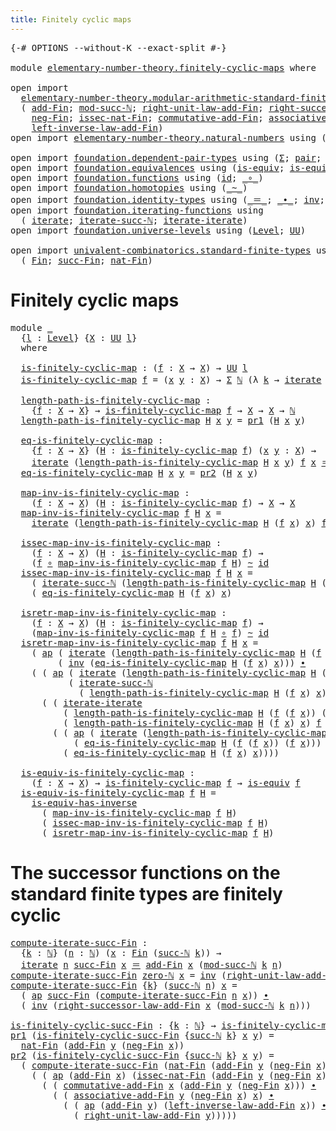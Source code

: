 ```yaml
---
title: Finitely cyclic maps
---
```


<pre class="Agda"><a id="46" class="Symbol">{-#</a> <a id="50" class="Keyword">OPTIONS</a> <a id="58" class="Pragma">--without-K</a> <a id="70" class="Pragma">--exact-split</a> <a id="84" class="Symbol">#-}</a>

<a id="89" class="Keyword">module</a> <a id="96" href="elementary-number-theory.finitely-cyclic-maps.html" class="Module">elementary-number-theory.finitely-cyclic-maps</a> <a id="142" class="Keyword">where</a>

<a id="149" class="Keyword">open</a> <a id="154" class="Keyword">import</a>
  <a id="163" href="elementary-number-theory.modular-arithmetic-standard-finite-types.html" class="Module">elementary-number-theory.modular-arithmetic-standard-finite-types</a> <a id="229" class="Keyword">using</a>
  <a id="237" class="Symbol">(</a> <a id="239" href="elementary-number-theory.modular-arithmetic-standard-finite-types.html#6113" class="Function">add-Fin</a><a id="246" class="Symbol">;</a> <a id="248" href="elementary-number-theory.modular-arithmetic-standard-finite-types.html#2844" class="Function">mod-succ-ℕ</a><a id="258" class="Symbol">;</a> <a id="260" href="elementary-number-theory.modular-arithmetic-standard-finite-types.html#10493" class="Function">right-unit-law-add-Fin</a><a id="282" class="Symbol">;</a> <a id="284" href="elementary-number-theory.modular-arithmetic-standard-finite-types.html#12653" class="Function">right-successor-law-add-Fin</a><a id="311" class="Symbol">;</a>
    <a id="317" href="elementary-number-theory.modular-arithmetic-standard-finite-types.html#7873" class="Function">neg-Fin</a><a id="324" class="Symbol">;</a> <a id="326" href="elementary-number-theory.modular-arithmetic-standard-finite-types.html#5453" class="Function">issec-nat-Fin</a><a id="339" class="Symbol">;</a> <a id="341" href="elementary-number-theory.modular-arithmetic-standard-finite-types.html#9086" class="Function">commutative-add-Fin</a><a id="360" class="Symbol">;</a> <a id="362" href="elementary-number-theory.modular-arithmetic-standard-finite-types.html#9260" class="Function">associative-add-Fin</a><a id="381" class="Symbol">;</a>
    <a id="387" href="elementary-number-theory.modular-arithmetic-standard-finite-types.html#11177" class="Function">left-inverse-law-add-Fin</a><a id="411" class="Symbol">)</a>
<a id="413" class="Keyword">open</a> <a id="418" class="Keyword">import</a> <a id="425" href="elementary-number-theory.natural-numbers.html" class="Module">elementary-number-theory.natural-numbers</a> <a id="466" class="Keyword">using</a> <a id="472" class="Symbol">(</a><a id="473" href="elementary-number-theory.natural-numbers.html#1458" class="Datatype">ℕ</a><a id="474" class="Symbol">;</a> <a id="476" href="elementary-number-theory.natural-numbers.html#1479" class="InductiveConstructor">zero-ℕ</a><a id="482" class="Symbol">;</a> <a id="484" href="elementary-number-theory.natural-numbers.html#1492" class="InductiveConstructor">succ-ℕ</a><a id="490" class="Symbol">)</a>

<a id="493" class="Keyword">open</a> <a id="498" class="Keyword">import</a> <a id="505" href="foundation.dependent-pair-types.html" class="Module">foundation.dependent-pair-types</a> <a id="537" class="Keyword">using</a> <a id="543" class="Symbol">(</a><a id="544" href="foundation-core.dependent-pair-types.html#515" class="Record">Σ</a><a id="545" class="Symbol">;</a> <a id="547" href="foundation-core.dependent-pair-types.html#588" class="InductiveConstructor">pair</a><a id="551" class="Symbol">;</a> <a id="553" href="foundation-core.dependent-pair-types.html#605" class="Field">pr1</a><a id="556" class="Symbol">;</a> <a id="558" href="foundation-core.dependent-pair-types.html#617" class="Field">pr2</a><a id="561" class="Symbol">)</a>
<a id="563" class="Keyword">open</a> <a id="568" class="Keyword">import</a> <a id="575" href="foundation.equivalences.html" class="Module">foundation.equivalences</a> <a id="599" class="Keyword">using</a> <a id="605" class="Symbol">(</a><a id="606" href="foundation-core.equivalences.html#1556" class="Function">is-equiv</a><a id="614" class="Symbol">;</a> <a id="616" href="foundation-core.equivalences.html#3013" class="Function">is-equiv-has-inverse</a><a id="636" class="Symbol">)</a>
<a id="638" class="Keyword">open</a> <a id="643" class="Keyword">import</a> <a id="650" href="foundation.functions.html" class="Module">foundation.functions</a> <a id="671" class="Keyword">using</a> <a id="677" class="Symbol">(</a><a id="678" href="foundation-core.functions.html#322" class="Function">id</a><a id="680" class="Symbol">;</a> <a id="682" href="foundation-core.functions.html#420" class="Function Operator">_∘_</a><a id="685" class="Symbol">)</a>
<a id="687" class="Keyword">open</a> <a id="692" class="Keyword">import</a> <a id="699" href="foundation.homotopies.html" class="Module">foundation.homotopies</a> <a id="721" class="Keyword">using</a> <a id="727" class="Symbol">(</a><a id="728" href="foundation-core.homotopies.html#627" class="Function Operator">_~_</a><a id="731" class="Symbol">)</a>
<a id="733" class="Keyword">open</a> <a id="738" class="Keyword">import</a> <a id="745" href="foundation.identity-types.html" class="Module">foundation.identity-types</a> <a id="771" class="Keyword">using</a> <a id="777" class="Symbol">(</a><a id="778" href="foundation-core.identity-types.html#1865" class="Function Operator">_＝_</a><a id="781" class="Symbol">;</a> <a id="783" href="foundation-core.identity-types.html#2425" class="Function Operator">_∙_</a><a id="786" class="Symbol">;</a> <a id="788" href="foundation-core.identity-types.html#2729" class="Function">inv</a><a id="791" class="Symbol">;</a> <a id="793" href="foundation-core.identity-types.html#4003" class="Function">ap</a><a id="795" class="Symbol">)</a>
<a id="797" class="Keyword">open</a> <a id="802" class="Keyword">import</a> <a id="809" href="foundation.iterating-functions.html" class="Module">foundation.iterating-functions</a> <a id="840" class="Keyword">using</a>
  <a id="848" class="Symbol">(</a> <a id="850" href="foundation.iterating-functions.html#1797" class="Function">iterate</a><a id="857" class="Symbol">;</a> <a id="859" href="foundation.iterating-functions.html#2133" class="Function">iterate-succ-ℕ</a><a id="873" class="Symbol">;</a> <a id="875" href="foundation.iterating-functions.html#3623" class="Function">iterate-iterate</a><a id="890" class="Symbol">)</a>
<a id="892" class="Keyword">open</a> <a id="897" class="Keyword">import</a> <a id="904" href="foundation.universe-levels.html" class="Module">foundation.universe-levels</a> <a id="931" class="Keyword">using</a> <a id="937" class="Symbol">(</a><a id="938" href="Agda.Primitive.html#597" class="Postulate">Level</a><a id="943" class="Symbol">;</a> <a id="945" href="foundation-core.universe-levels.html#235" class="Primitive">UU</a><a id="947" class="Symbol">)</a>

<a id="950" class="Keyword">open</a> <a id="955" class="Keyword">import</a> <a id="962" href="univalent-combinatorics.standard-finite-types.html" class="Module">univalent-combinatorics.standard-finite-types</a> <a id="1008" class="Keyword">using</a>
  <a id="1016" class="Symbol">(</a> <a id="1018" href="univalent-combinatorics.standard-finite-types.html#2149" class="Function">Fin</a><a id="1021" class="Symbol">;</a> <a id="1023" href="univalent-combinatorics.standard-finite-types.html#7668" class="Function">succ-Fin</a><a id="1031" class="Symbol">;</a> <a id="1033" href="univalent-combinatorics.standard-finite-types.html#5670" class="Function">nat-Fin</a><a id="1040" class="Symbol">)</a>
</pre>
# Finitely cyclic maps

<pre class="Agda"><a id="1079" class="Keyword">module</a> <a id="1086" href="elementary-number-theory.finitely-cyclic-maps.html#1086" class="Module">_</a>
  <a id="1090" class="Symbol">{</a><a id="1091" href="elementary-number-theory.finitely-cyclic-maps.html#1091" class="Bound">l</a> <a id="1093" class="Symbol">:</a> <a id="1095" href="Agda.Primitive.html#597" class="Postulate">Level</a><a id="1100" class="Symbol">}</a> <a id="1102" class="Symbol">{</a><a id="1103" href="elementary-number-theory.finitely-cyclic-maps.html#1103" class="Bound">X</a> <a id="1105" class="Symbol">:</a> <a id="1107" href="foundation-core.universe-levels.html#235" class="Primitive">UU</a> <a id="1110" href="elementary-number-theory.finitely-cyclic-maps.html#1091" class="Bound">l</a><a id="1111" class="Symbol">}</a>
  <a id="1115" class="Keyword">where</a>

  <a id="1124" href="elementary-number-theory.finitely-cyclic-maps.html#1124" class="Function">is-finitely-cyclic-map</a> <a id="1147" class="Symbol">:</a> <a id="1149" class="Symbol">(</a><a id="1150" href="elementary-number-theory.finitely-cyclic-maps.html#1150" class="Bound">f</a> <a id="1152" class="Symbol">:</a> <a id="1154" href="elementary-number-theory.finitely-cyclic-maps.html#1103" class="Bound">X</a> <a id="1156" class="Symbol">→</a> <a id="1158" href="elementary-number-theory.finitely-cyclic-maps.html#1103" class="Bound">X</a><a id="1159" class="Symbol">)</a> <a id="1161" class="Symbol">→</a> <a id="1163" href="foundation-core.universe-levels.html#235" class="Primitive">UU</a> <a id="1166" href="elementary-number-theory.finitely-cyclic-maps.html#1091" class="Bound">l</a>
  <a id="1170" href="elementary-number-theory.finitely-cyclic-maps.html#1124" class="Function">is-finitely-cyclic-map</a> <a id="1193" href="elementary-number-theory.finitely-cyclic-maps.html#1193" class="Bound">f</a> <a id="1195" class="Symbol">=</a> <a id="1197" class="Symbol">(</a><a id="1198" href="elementary-number-theory.finitely-cyclic-maps.html#1198" class="Bound">x</a> <a id="1200" href="elementary-number-theory.finitely-cyclic-maps.html#1200" class="Bound">y</a> <a id="1202" class="Symbol">:</a> <a id="1204" href="elementary-number-theory.finitely-cyclic-maps.html#1103" class="Bound">X</a><a id="1205" class="Symbol">)</a> <a id="1207" class="Symbol">→</a> <a id="1209" href="foundation-core.dependent-pair-types.html#515" class="Record">Σ</a> <a id="1211" href="elementary-number-theory.natural-numbers.html#1458" class="Datatype">ℕ</a> <a id="1213" class="Symbol">(λ</a> <a id="1216" href="elementary-number-theory.finitely-cyclic-maps.html#1216" class="Bound">k</a> <a id="1218" class="Symbol">→</a> <a id="1220" href="foundation.iterating-functions.html#1797" class="Function">iterate</a> <a id="1228" href="elementary-number-theory.finitely-cyclic-maps.html#1216" class="Bound">k</a> <a id="1230" href="elementary-number-theory.finitely-cyclic-maps.html#1193" class="Bound">f</a> <a id="1232" href="elementary-number-theory.finitely-cyclic-maps.html#1198" class="Bound">x</a> <a id="1234" href="foundation-core.identity-types.html#1865" class="Function Operator">＝</a> <a id="1236" href="elementary-number-theory.finitely-cyclic-maps.html#1200" class="Bound">y</a><a id="1237" class="Symbol">)</a>

  <a id="1242" href="elementary-number-theory.finitely-cyclic-maps.html#1242" class="Function">length-path-is-finitely-cyclic-map</a> <a id="1277" class="Symbol">:</a>
    <a id="1283" class="Symbol">{</a><a id="1284" href="elementary-number-theory.finitely-cyclic-maps.html#1284" class="Bound">f</a> <a id="1286" class="Symbol">:</a> <a id="1288" href="elementary-number-theory.finitely-cyclic-maps.html#1103" class="Bound">X</a> <a id="1290" class="Symbol">→</a> <a id="1292" href="elementary-number-theory.finitely-cyclic-maps.html#1103" class="Bound">X</a><a id="1293" class="Symbol">}</a> <a id="1295" class="Symbol">→</a> <a id="1297" href="elementary-number-theory.finitely-cyclic-maps.html#1124" class="Function">is-finitely-cyclic-map</a> <a id="1320" href="elementary-number-theory.finitely-cyclic-maps.html#1284" class="Bound">f</a> <a id="1322" class="Symbol">→</a> <a id="1324" href="elementary-number-theory.finitely-cyclic-maps.html#1103" class="Bound">X</a> <a id="1326" class="Symbol">→</a> <a id="1328" href="elementary-number-theory.finitely-cyclic-maps.html#1103" class="Bound">X</a> <a id="1330" class="Symbol">→</a> <a id="1332" href="elementary-number-theory.natural-numbers.html#1458" class="Datatype">ℕ</a>
  <a id="1336" href="elementary-number-theory.finitely-cyclic-maps.html#1242" class="Function">length-path-is-finitely-cyclic-map</a> <a id="1371" href="elementary-number-theory.finitely-cyclic-maps.html#1371" class="Bound">H</a> <a id="1373" href="elementary-number-theory.finitely-cyclic-maps.html#1373" class="Bound">x</a> <a id="1375" href="elementary-number-theory.finitely-cyclic-maps.html#1375" class="Bound">y</a> <a id="1377" class="Symbol">=</a> <a id="1379" href="foundation-core.dependent-pair-types.html#605" class="Field">pr1</a> <a id="1383" class="Symbol">(</a><a id="1384" href="elementary-number-theory.finitely-cyclic-maps.html#1371" class="Bound">H</a> <a id="1386" href="elementary-number-theory.finitely-cyclic-maps.html#1373" class="Bound">x</a> <a id="1388" href="elementary-number-theory.finitely-cyclic-maps.html#1375" class="Bound">y</a><a id="1389" class="Symbol">)</a>

  <a id="1394" href="elementary-number-theory.finitely-cyclic-maps.html#1394" class="Function">eq-is-finitely-cyclic-map</a> <a id="1420" class="Symbol">:</a>
    <a id="1426" class="Symbol">{</a><a id="1427" href="elementary-number-theory.finitely-cyclic-maps.html#1427" class="Bound">f</a> <a id="1429" class="Symbol">:</a> <a id="1431" href="elementary-number-theory.finitely-cyclic-maps.html#1103" class="Bound">X</a> <a id="1433" class="Symbol">→</a> <a id="1435" href="elementary-number-theory.finitely-cyclic-maps.html#1103" class="Bound">X</a><a id="1436" class="Symbol">}</a> <a id="1438" class="Symbol">(</a><a id="1439" href="elementary-number-theory.finitely-cyclic-maps.html#1439" class="Bound">H</a> <a id="1441" class="Symbol">:</a> <a id="1443" href="elementary-number-theory.finitely-cyclic-maps.html#1124" class="Function">is-finitely-cyclic-map</a> <a id="1466" href="elementary-number-theory.finitely-cyclic-maps.html#1427" class="Bound">f</a><a id="1467" class="Symbol">)</a> <a id="1469" class="Symbol">(</a><a id="1470" href="elementary-number-theory.finitely-cyclic-maps.html#1470" class="Bound">x</a> <a id="1472" href="elementary-number-theory.finitely-cyclic-maps.html#1472" class="Bound">y</a> <a id="1474" class="Symbol">:</a> <a id="1476" href="elementary-number-theory.finitely-cyclic-maps.html#1103" class="Bound">X</a><a id="1477" class="Symbol">)</a> <a id="1479" class="Symbol">→</a>
    <a id="1485" href="foundation.iterating-functions.html#1797" class="Function">iterate</a> <a id="1493" class="Symbol">(</a><a id="1494" href="elementary-number-theory.finitely-cyclic-maps.html#1242" class="Function">length-path-is-finitely-cyclic-map</a> <a id="1529" href="elementary-number-theory.finitely-cyclic-maps.html#1439" class="Bound">H</a> <a id="1531" href="elementary-number-theory.finitely-cyclic-maps.html#1470" class="Bound">x</a> <a id="1533" href="elementary-number-theory.finitely-cyclic-maps.html#1472" class="Bound">y</a><a id="1534" class="Symbol">)</a> <a id="1536" href="elementary-number-theory.finitely-cyclic-maps.html#1427" class="Bound">f</a> <a id="1538" href="elementary-number-theory.finitely-cyclic-maps.html#1470" class="Bound">x</a> <a id="1540" href="foundation-core.identity-types.html#1865" class="Function Operator">＝</a> <a id="1542" href="elementary-number-theory.finitely-cyclic-maps.html#1472" class="Bound">y</a>
  <a id="1546" href="elementary-number-theory.finitely-cyclic-maps.html#1394" class="Function">eq-is-finitely-cyclic-map</a> <a id="1572" href="elementary-number-theory.finitely-cyclic-maps.html#1572" class="Bound">H</a> <a id="1574" href="elementary-number-theory.finitely-cyclic-maps.html#1574" class="Bound">x</a> <a id="1576" href="elementary-number-theory.finitely-cyclic-maps.html#1576" class="Bound">y</a> <a id="1578" class="Symbol">=</a> <a id="1580" href="foundation-core.dependent-pair-types.html#617" class="Field">pr2</a> <a id="1584" class="Symbol">(</a><a id="1585" href="elementary-number-theory.finitely-cyclic-maps.html#1572" class="Bound">H</a> <a id="1587" href="elementary-number-theory.finitely-cyclic-maps.html#1574" class="Bound">x</a> <a id="1589" href="elementary-number-theory.finitely-cyclic-maps.html#1576" class="Bound">y</a><a id="1590" class="Symbol">)</a>

  <a id="1595" href="elementary-number-theory.finitely-cyclic-maps.html#1595" class="Function">map-inv-is-finitely-cyclic-map</a> <a id="1626" class="Symbol">:</a>
    <a id="1632" class="Symbol">(</a><a id="1633" href="elementary-number-theory.finitely-cyclic-maps.html#1633" class="Bound">f</a> <a id="1635" class="Symbol">:</a> <a id="1637" href="elementary-number-theory.finitely-cyclic-maps.html#1103" class="Bound">X</a> <a id="1639" class="Symbol">→</a> <a id="1641" href="elementary-number-theory.finitely-cyclic-maps.html#1103" class="Bound">X</a><a id="1642" class="Symbol">)</a> <a id="1644" class="Symbol">(</a><a id="1645" href="elementary-number-theory.finitely-cyclic-maps.html#1645" class="Bound">H</a> <a id="1647" class="Symbol">:</a> <a id="1649" href="elementary-number-theory.finitely-cyclic-maps.html#1124" class="Function">is-finitely-cyclic-map</a> <a id="1672" href="elementary-number-theory.finitely-cyclic-maps.html#1633" class="Bound">f</a><a id="1673" class="Symbol">)</a> <a id="1675" class="Symbol">→</a> <a id="1677" href="elementary-number-theory.finitely-cyclic-maps.html#1103" class="Bound">X</a> <a id="1679" class="Symbol">→</a> <a id="1681" href="elementary-number-theory.finitely-cyclic-maps.html#1103" class="Bound">X</a>
  <a id="1685" href="elementary-number-theory.finitely-cyclic-maps.html#1595" class="Function">map-inv-is-finitely-cyclic-map</a> <a id="1716" href="elementary-number-theory.finitely-cyclic-maps.html#1716" class="Bound">f</a> <a id="1718" href="elementary-number-theory.finitely-cyclic-maps.html#1718" class="Bound">H</a> <a id="1720" href="elementary-number-theory.finitely-cyclic-maps.html#1720" class="Bound">x</a> <a id="1722" class="Symbol">=</a>
    <a id="1728" href="foundation.iterating-functions.html#1797" class="Function">iterate</a> <a id="1736" class="Symbol">(</a><a id="1737" href="elementary-number-theory.finitely-cyclic-maps.html#1242" class="Function">length-path-is-finitely-cyclic-map</a> <a id="1772" href="elementary-number-theory.finitely-cyclic-maps.html#1718" class="Bound">H</a> <a id="1774" class="Symbol">(</a><a id="1775" href="elementary-number-theory.finitely-cyclic-maps.html#1716" class="Bound">f</a> <a id="1777" href="elementary-number-theory.finitely-cyclic-maps.html#1720" class="Bound">x</a><a id="1778" class="Symbol">)</a> <a id="1780" href="elementary-number-theory.finitely-cyclic-maps.html#1720" class="Bound">x</a><a id="1781" class="Symbol">)</a> <a id="1783" href="elementary-number-theory.finitely-cyclic-maps.html#1716" class="Bound">f</a> <a id="1785" href="elementary-number-theory.finitely-cyclic-maps.html#1720" class="Bound">x</a>

  <a id="1790" href="elementary-number-theory.finitely-cyclic-maps.html#1790" class="Function">issec-map-inv-is-finitely-cyclic-map</a> <a id="1827" class="Symbol">:</a>
    <a id="1833" class="Symbol">(</a><a id="1834" href="elementary-number-theory.finitely-cyclic-maps.html#1834" class="Bound">f</a> <a id="1836" class="Symbol">:</a> <a id="1838" href="elementary-number-theory.finitely-cyclic-maps.html#1103" class="Bound">X</a> <a id="1840" class="Symbol">→</a> <a id="1842" href="elementary-number-theory.finitely-cyclic-maps.html#1103" class="Bound">X</a><a id="1843" class="Symbol">)</a> <a id="1845" class="Symbol">(</a><a id="1846" href="elementary-number-theory.finitely-cyclic-maps.html#1846" class="Bound">H</a> <a id="1848" class="Symbol">:</a> <a id="1850" href="elementary-number-theory.finitely-cyclic-maps.html#1124" class="Function">is-finitely-cyclic-map</a> <a id="1873" href="elementary-number-theory.finitely-cyclic-maps.html#1834" class="Bound">f</a><a id="1874" class="Symbol">)</a> <a id="1876" class="Symbol">→</a>
    <a id="1882" class="Symbol">(</a><a id="1883" href="elementary-number-theory.finitely-cyclic-maps.html#1834" class="Bound">f</a> <a id="1885" href="foundation-core.functions.html#420" class="Function Operator">∘</a> <a id="1887" href="elementary-number-theory.finitely-cyclic-maps.html#1595" class="Function">map-inv-is-finitely-cyclic-map</a> <a id="1918" href="elementary-number-theory.finitely-cyclic-maps.html#1834" class="Bound">f</a> <a id="1920" href="elementary-number-theory.finitely-cyclic-maps.html#1846" class="Bound">H</a><a id="1921" class="Symbol">)</a> <a id="1923" href="foundation-core.homotopies.html#627" class="Function Operator">~</a> <a id="1925" href="foundation-core.functions.html#322" class="Function">id</a>
  <a id="1930" href="elementary-number-theory.finitely-cyclic-maps.html#1790" class="Function">issec-map-inv-is-finitely-cyclic-map</a> <a id="1967" href="elementary-number-theory.finitely-cyclic-maps.html#1967" class="Bound">f</a> <a id="1969" href="elementary-number-theory.finitely-cyclic-maps.html#1969" class="Bound">H</a> <a id="1971" href="elementary-number-theory.finitely-cyclic-maps.html#1971" class="Bound">x</a> <a id="1973" class="Symbol">=</a>
    <a id="1979" class="Symbol">(</a> <a id="1981" href="foundation.iterating-functions.html#2133" class="Function">iterate-succ-ℕ</a> <a id="1996" class="Symbol">(</a><a id="1997" href="elementary-number-theory.finitely-cyclic-maps.html#1242" class="Function">length-path-is-finitely-cyclic-map</a> <a id="2032" href="elementary-number-theory.finitely-cyclic-maps.html#1969" class="Bound">H</a> <a id="2034" class="Symbol">(</a><a id="2035" href="elementary-number-theory.finitely-cyclic-maps.html#1967" class="Bound">f</a> <a id="2037" href="elementary-number-theory.finitely-cyclic-maps.html#1971" class="Bound">x</a><a id="2038" class="Symbol">)</a> <a id="2040" href="elementary-number-theory.finitely-cyclic-maps.html#1971" class="Bound">x</a><a id="2041" class="Symbol">)</a> <a id="2043" href="elementary-number-theory.finitely-cyclic-maps.html#1967" class="Bound">f</a> <a id="2045" href="elementary-number-theory.finitely-cyclic-maps.html#1971" class="Bound">x</a><a id="2046" class="Symbol">)</a> <a id="2048" href="foundation-core.identity-types.html#2425" class="Function Operator">∙</a>
    <a id="2054" class="Symbol">(</a> <a id="2056" href="elementary-number-theory.finitely-cyclic-maps.html#1394" class="Function">eq-is-finitely-cyclic-map</a> <a id="2082" href="elementary-number-theory.finitely-cyclic-maps.html#1969" class="Bound">H</a> <a id="2084" class="Symbol">(</a><a id="2085" href="elementary-number-theory.finitely-cyclic-maps.html#1967" class="Bound">f</a> <a id="2087" href="elementary-number-theory.finitely-cyclic-maps.html#1971" class="Bound">x</a><a id="2088" class="Symbol">)</a> <a id="2090" href="elementary-number-theory.finitely-cyclic-maps.html#1971" class="Bound">x</a><a id="2091" class="Symbol">)</a>

  <a id="2096" href="elementary-number-theory.finitely-cyclic-maps.html#2096" class="Function">isretr-map-inv-is-finitely-cyclic-map</a> <a id="2134" class="Symbol">:</a>
    <a id="2140" class="Symbol">(</a><a id="2141" href="elementary-number-theory.finitely-cyclic-maps.html#2141" class="Bound">f</a> <a id="2143" class="Symbol">:</a> <a id="2145" href="elementary-number-theory.finitely-cyclic-maps.html#1103" class="Bound">X</a> <a id="2147" class="Symbol">→</a> <a id="2149" href="elementary-number-theory.finitely-cyclic-maps.html#1103" class="Bound">X</a><a id="2150" class="Symbol">)</a> <a id="2152" class="Symbol">(</a><a id="2153" href="elementary-number-theory.finitely-cyclic-maps.html#2153" class="Bound">H</a> <a id="2155" class="Symbol">:</a> <a id="2157" href="elementary-number-theory.finitely-cyclic-maps.html#1124" class="Function">is-finitely-cyclic-map</a> <a id="2180" href="elementary-number-theory.finitely-cyclic-maps.html#2141" class="Bound">f</a><a id="2181" class="Symbol">)</a> <a id="2183" class="Symbol">→</a>
    <a id="2189" class="Symbol">(</a><a id="2190" href="elementary-number-theory.finitely-cyclic-maps.html#1595" class="Function">map-inv-is-finitely-cyclic-map</a> <a id="2221" href="elementary-number-theory.finitely-cyclic-maps.html#2141" class="Bound">f</a> <a id="2223" href="elementary-number-theory.finitely-cyclic-maps.html#2153" class="Bound">H</a> <a id="2225" href="foundation-core.functions.html#420" class="Function Operator">∘</a> <a id="2227" href="elementary-number-theory.finitely-cyclic-maps.html#2141" class="Bound">f</a><a id="2228" class="Symbol">)</a> <a id="2230" href="foundation-core.homotopies.html#627" class="Function Operator">~</a> <a id="2232" href="foundation-core.functions.html#322" class="Function">id</a>
  <a id="2237" href="elementary-number-theory.finitely-cyclic-maps.html#2096" class="Function">isretr-map-inv-is-finitely-cyclic-map</a> <a id="2275" href="elementary-number-theory.finitely-cyclic-maps.html#2275" class="Bound">f</a> <a id="2277" href="elementary-number-theory.finitely-cyclic-maps.html#2277" class="Bound">H</a> <a id="2279" href="elementary-number-theory.finitely-cyclic-maps.html#2279" class="Bound">x</a> <a id="2281" class="Symbol">=</a>
    <a id="2287" class="Symbol">(</a> <a id="2289" href="foundation-core.identity-types.html#4003" class="Function">ap</a> <a id="2292" class="Symbol">(</a> <a id="2294" href="foundation.iterating-functions.html#1797" class="Function">iterate</a> <a id="2302" class="Symbol">(</a><a id="2303" href="elementary-number-theory.finitely-cyclic-maps.html#1242" class="Function">length-path-is-finitely-cyclic-map</a> <a id="2338" href="elementary-number-theory.finitely-cyclic-maps.html#2277" class="Bound">H</a> <a id="2340" class="Symbol">(</a><a id="2341" href="elementary-number-theory.finitely-cyclic-maps.html#2275" class="Bound">f</a> <a id="2343" class="Symbol">(</a><a id="2344" href="elementary-number-theory.finitely-cyclic-maps.html#2275" class="Bound">f</a> <a id="2346" href="elementary-number-theory.finitely-cyclic-maps.html#2279" class="Bound">x</a><a id="2347" class="Symbol">))</a> <a id="2350" class="Symbol">(</a><a id="2351" href="elementary-number-theory.finitely-cyclic-maps.html#2275" class="Bound">f</a> <a id="2353" href="elementary-number-theory.finitely-cyclic-maps.html#2279" class="Bound">x</a><a id="2354" class="Symbol">))</a> <a id="2357" href="elementary-number-theory.finitely-cyclic-maps.html#2275" class="Bound">f</a> <a id="2359" href="foundation-core.functions.html#420" class="Function Operator">∘</a> <a id="2361" href="elementary-number-theory.finitely-cyclic-maps.html#2275" class="Bound">f</a><a id="2362" class="Symbol">)</a>
         <a id="2373" class="Symbol">(</a> <a id="2375" href="foundation-core.identity-types.html#2729" class="Function">inv</a> <a id="2379" class="Symbol">(</a><a id="2380" href="elementary-number-theory.finitely-cyclic-maps.html#1394" class="Function">eq-is-finitely-cyclic-map</a> <a id="2406" href="elementary-number-theory.finitely-cyclic-maps.html#2277" class="Bound">H</a> <a id="2408" class="Symbol">(</a><a id="2409" href="elementary-number-theory.finitely-cyclic-maps.html#2275" class="Bound">f</a> <a id="2411" href="elementary-number-theory.finitely-cyclic-maps.html#2279" class="Bound">x</a><a id="2412" class="Symbol">)</a> <a id="2414" href="elementary-number-theory.finitely-cyclic-maps.html#2279" class="Bound">x</a><a id="2415" class="Symbol">)))</a> <a id="2419" href="foundation-core.identity-types.html#2425" class="Function Operator">∙</a>
    <a id="2425" class="Symbol">(</a> <a id="2427" class="Symbol">(</a> <a id="2429" href="foundation-core.identity-types.html#4003" class="Function">ap</a> <a id="2432" class="Symbol">(</a> <a id="2434" href="foundation.iterating-functions.html#1797" class="Function">iterate</a> <a id="2442" class="Symbol">(</a><a id="2443" href="elementary-number-theory.finitely-cyclic-maps.html#1242" class="Function">length-path-is-finitely-cyclic-map</a> <a id="2478" href="elementary-number-theory.finitely-cyclic-maps.html#2277" class="Bound">H</a> <a id="2480" class="Symbol">(</a><a id="2481" href="elementary-number-theory.finitely-cyclic-maps.html#2275" class="Bound">f</a> <a id="2483" class="Symbol">(</a><a id="2484" href="elementary-number-theory.finitely-cyclic-maps.html#2275" class="Bound">f</a> <a id="2486" href="elementary-number-theory.finitely-cyclic-maps.html#2279" class="Bound">x</a><a id="2487" class="Symbol">))</a> <a id="2490" class="Symbol">(</a><a id="2491" href="elementary-number-theory.finitely-cyclic-maps.html#2275" class="Bound">f</a> <a id="2493" href="elementary-number-theory.finitely-cyclic-maps.html#2279" class="Bound">x</a><a id="2494" class="Symbol">))</a> <a id="2497" href="elementary-number-theory.finitely-cyclic-maps.html#2275" class="Bound">f</a><a id="2498" class="Symbol">)</a>
           <a id="2511" class="Symbol">(</a> <a id="2513" href="foundation.iterating-functions.html#2133" class="Function">iterate-succ-ℕ</a>
             <a id="2541" class="Symbol">(</a> <a id="2543" href="elementary-number-theory.finitely-cyclic-maps.html#1242" class="Function">length-path-is-finitely-cyclic-map</a> <a id="2578" href="elementary-number-theory.finitely-cyclic-maps.html#2277" class="Bound">H</a> <a id="2580" class="Symbol">(</a><a id="2581" href="elementary-number-theory.finitely-cyclic-maps.html#2275" class="Bound">f</a> <a id="2583" href="elementary-number-theory.finitely-cyclic-maps.html#2279" class="Bound">x</a><a id="2584" class="Symbol">)</a> <a id="2586" href="elementary-number-theory.finitely-cyclic-maps.html#2279" class="Bound">x</a><a id="2587" class="Symbol">)</a> <a id="2589" href="elementary-number-theory.finitely-cyclic-maps.html#2275" class="Bound">f</a> <a id="2591" class="Symbol">(</a><a id="2592" href="elementary-number-theory.finitely-cyclic-maps.html#2275" class="Bound">f</a> <a id="2594" href="elementary-number-theory.finitely-cyclic-maps.html#2279" class="Bound">x</a><a id="2595" class="Symbol">)))</a> <a id="2599" href="foundation-core.identity-types.html#2425" class="Function Operator">∙</a>
      <a id="2607" class="Symbol">(</a> <a id="2609" class="Symbol">(</a> <a id="2611" href="foundation.iterating-functions.html#3623" class="Function">iterate-iterate</a>
          <a id="2637" class="Symbol">(</a> <a id="2639" href="elementary-number-theory.finitely-cyclic-maps.html#1242" class="Function">length-path-is-finitely-cyclic-map</a> <a id="2674" href="elementary-number-theory.finitely-cyclic-maps.html#2277" class="Bound">H</a> <a id="2676" class="Symbol">(</a><a id="2677" href="elementary-number-theory.finitely-cyclic-maps.html#2275" class="Bound">f</a> <a id="2679" class="Symbol">(</a><a id="2680" href="elementary-number-theory.finitely-cyclic-maps.html#2275" class="Bound">f</a> <a id="2682" href="elementary-number-theory.finitely-cyclic-maps.html#2279" class="Bound">x</a><a id="2683" class="Symbol">))</a> <a id="2686" class="Symbol">(</a><a id="2687" href="elementary-number-theory.finitely-cyclic-maps.html#2275" class="Bound">f</a> <a id="2689" href="elementary-number-theory.finitely-cyclic-maps.html#2279" class="Bound">x</a><a id="2690" class="Symbol">))</a>
          <a id="2703" class="Symbol">(</a> <a id="2705" href="elementary-number-theory.finitely-cyclic-maps.html#1242" class="Function">length-path-is-finitely-cyclic-map</a> <a id="2740" href="elementary-number-theory.finitely-cyclic-maps.html#2277" class="Bound">H</a> <a id="2742" class="Symbol">(</a><a id="2743" href="elementary-number-theory.finitely-cyclic-maps.html#2275" class="Bound">f</a> <a id="2745" href="elementary-number-theory.finitely-cyclic-maps.html#2279" class="Bound">x</a><a id="2746" class="Symbol">)</a> <a id="2748" href="elementary-number-theory.finitely-cyclic-maps.html#2279" class="Bound">x</a><a id="2749" class="Symbol">)</a> <a id="2751" href="elementary-number-theory.finitely-cyclic-maps.html#2275" class="Bound">f</a> <a id="2753" class="Symbol">(</a><a id="2754" href="elementary-number-theory.finitely-cyclic-maps.html#2275" class="Bound">f</a> <a id="2756" class="Symbol">(</a><a id="2757" href="elementary-number-theory.finitely-cyclic-maps.html#2275" class="Bound">f</a> <a id="2759" href="elementary-number-theory.finitely-cyclic-maps.html#2279" class="Bound">x</a><a id="2760" class="Symbol">)))</a> <a id="2764" href="foundation-core.identity-types.html#2425" class="Function Operator">∙</a>
        <a id="2774" class="Symbol">(</a> <a id="2776" class="Symbol">(</a> <a id="2778" href="foundation-core.identity-types.html#4003" class="Function">ap</a> <a id="2781" class="Symbol">(</a> <a id="2783" href="foundation.iterating-functions.html#1797" class="Function">iterate</a> <a id="2791" class="Symbol">(</a><a id="2792" href="elementary-number-theory.finitely-cyclic-maps.html#1242" class="Function">length-path-is-finitely-cyclic-map</a> <a id="2827" href="elementary-number-theory.finitely-cyclic-maps.html#2277" class="Bound">H</a> <a id="2829" class="Symbol">(</a><a id="2830" href="elementary-number-theory.finitely-cyclic-maps.html#2275" class="Bound">f</a> <a id="2832" href="elementary-number-theory.finitely-cyclic-maps.html#2279" class="Bound">x</a><a id="2833" class="Symbol">)</a> <a id="2835" href="elementary-number-theory.finitely-cyclic-maps.html#2279" class="Bound">x</a><a id="2836" class="Symbol">)</a> <a id="2838" href="elementary-number-theory.finitely-cyclic-maps.html#2275" class="Bound">f</a><a id="2839" class="Symbol">)</a>
            <a id="2853" class="Symbol">(</a> <a id="2855" href="elementary-number-theory.finitely-cyclic-maps.html#1394" class="Function">eq-is-finitely-cyclic-map</a> <a id="2881" href="elementary-number-theory.finitely-cyclic-maps.html#2277" class="Bound">H</a> <a id="2883" class="Symbol">(</a><a id="2884" href="elementary-number-theory.finitely-cyclic-maps.html#2275" class="Bound">f</a> <a id="2886" class="Symbol">(</a><a id="2887" href="elementary-number-theory.finitely-cyclic-maps.html#2275" class="Bound">f</a> <a id="2889" href="elementary-number-theory.finitely-cyclic-maps.html#2279" class="Bound">x</a><a id="2890" class="Symbol">))</a> <a id="2893" class="Symbol">(</a><a id="2894" href="elementary-number-theory.finitely-cyclic-maps.html#2275" class="Bound">f</a> <a id="2896" href="elementary-number-theory.finitely-cyclic-maps.html#2279" class="Bound">x</a><a id="2897" class="Symbol">)))</a> <a id="2901" href="foundation-core.identity-types.html#2425" class="Function Operator">∙</a>
          <a id="2913" class="Symbol">(</a> <a id="2915" href="elementary-number-theory.finitely-cyclic-maps.html#1394" class="Function">eq-is-finitely-cyclic-map</a> <a id="2941" href="elementary-number-theory.finitely-cyclic-maps.html#2277" class="Bound">H</a> <a id="2943" class="Symbol">(</a><a id="2944" href="elementary-number-theory.finitely-cyclic-maps.html#2275" class="Bound">f</a> <a id="2946" href="elementary-number-theory.finitely-cyclic-maps.html#2279" class="Bound">x</a><a id="2947" class="Symbol">)</a> <a id="2949" href="elementary-number-theory.finitely-cyclic-maps.html#2279" class="Bound">x</a><a id="2950" class="Symbol">))))</a>

  <a id="2958" href="elementary-number-theory.finitely-cyclic-maps.html#2958" class="Function">is-equiv-is-finitely-cyclic-map</a> <a id="2990" class="Symbol">:</a>
    <a id="2996" class="Symbol">(</a><a id="2997" href="elementary-number-theory.finitely-cyclic-maps.html#2997" class="Bound">f</a> <a id="2999" class="Symbol">:</a> <a id="3001" href="elementary-number-theory.finitely-cyclic-maps.html#1103" class="Bound">X</a> <a id="3003" class="Symbol">→</a> <a id="3005" href="elementary-number-theory.finitely-cyclic-maps.html#1103" class="Bound">X</a><a id="3006" class="Symbol">)</a> <a id="3008" class="Symbol">→</a> <a id="3010" href="elementary-number-theory.finitely-cyclic-maps.html#1124" class="Function">is-finitely-cyclic-map</a> <a id="3033" href="elementary-number-theory.finitely-cyclic-maps.html#2997" class="Bound">f</a> <a id="3035" class="Symbol">→</a> <a id="3037" href="foundation-core.equivalences.html#1556" class="Function">is-equiv</a> <a id="3046" href="elementary-number-theory.finitely-cyclic-maps.html#2997" class="Bound">f</a>
  <a id="3050" href="elementary-number-theory.finitely-cyclic-maps.html#2958" class="Function">is-equiv-is-finitely-cyclic-map</a> <a id="3082" href="elementary-number-theory.finitely-cyclic-maps.html#3082" class="Bound">f</a> <a id="3084" href="elementary-number-theory.finitely-cyclic-maps.html#3084" class="Bound">H</a> <a id="3086" class="Symbol">=</a>
    <a id="3092" href="foundation-core.equivalences.html#3013" class="Function">is-equiv-has-inverse</a>
      <a id="3119" class="Symbol">(</a> <a id="3121" href="elementary-number-theory.finitely-cyclic-maps.html#1595" class="Function">map-inv-is-finitely-cyclic-map</a> <a id="3152" href="elementary-number-theory.finitely-cyclic-maps.html#3082" class="Bound">f</a> <a id="3154" href="elementary-number-theory.finitely-cyclic-maps.html#3084" class="Bound">H</a><a id="3155" class="Symbol">)</a>
      <a id="3163" class="Symbol">(</a> <a id="3165" href="elementary-number-theory.finitely-cyclic-maps.html#1790" class="Function">issec-map-inv-is-finitely-cyclic-map</a> <a id="3202" href="elementary-number-theory.finitely-cyclic-maps.html#3082" class="Bound">f</a> <a id="3204" href="elementary-number-theory.finitely-cyclic-maps.html#3084" class="Bound">H</a><a id="3205" class="Symbol">)</a>
      <a id="3213" class="Symbol">(</a> <a id="3215" href="elementary-number-theory.finitely-cyclic-maps.html#2096" class="Function">isretr-map-inv-is-finitely-cyclic-map</a> <a id="3253" href="elementary-number-theory.finitely-cyclic-maps.html#3082" class="Bound">f</a> <a id="3255" href="elementary-number-theory.finitely-cyclic-maps.html#3084" class="Bound">H</a><a id="3256" class="Symbol">)</a>
</pre>
# The successor functions on the standard finite types are finitely cyclic

<pre class="Agda"><a id="compute-iterate-succ-Fin"></a><a id="3347" href="elementary-number-theory.finitely-cyclic-maps.html#3347" class="Function">compute-iterate-succ-Fin</a> <a id="3372" class="Symbol">:</a>
  <a id="3376" class="Symbol">{</a><a id="3377" href="elementary-number-theory.finitely-cyclic-maps.html#3377" class="Bound">k</a> <a id="3379" class="Symbol">:</a> <a id="3381" href="elementary-number-theory.natural-numbers.html#1458" class="Datatype">ℕ</a><a id="3382" class="Symbol">}</a> <a id="3384" class="Symbol">(</a><a id="3385" href="elementary-number-theory.finitely-cyclic-maps.html#3385" class="Bound">n</a> <a id="3387" class="Symbol">:</a> <a id="3389" href="elementary-number-theory.natural-numbers.html#1458" class="Datatype">ℕ</a><a id="3390" class="Symbol">)</a> <a id="3392" class="Symbol">(</a><a id="3393" href="elementary-number-theory.finitely-cyclic-maps.html#3393" class="Bound">x</a> <a id="3395" class="Symbol">:</a> <a id="3397" href="univalent-combinatorics.standard-finite-types.html#2149" class="Function">Fin</a> <a id="3401" class="Symbol">(</a><a id="3402" href="elementary-number-theory.natural-numbers.html#1492" class="InductiveConstructor">succ-ℕ</a> <a id="3409" href="elementary-number-theory.finitely-cyclic-maps.html#3377" class="Bound">k</a><a id="3410" class="Symbol">))</a> <a id="3413" class="Symbol">→</a>
  <a id="3417" href="foundation.iterating-functions.html#1797" class="Function">iterate</a> <a id="3425" href="elementary-number-theory.finitely-cyclic-maps.html#3385" class="Bound">n</a> <a id="3427" href="univalent-combinatorics.standard-finite-types.html#7668" class="Function">succ-Fin</a> <a id="3436" href="elementary-number-theory.finitely-cyclic-maps.html#3393" class="Bound">x</a> <a id="3438" href="foundation-core.identity-types.html#1865" class="Function Operator">＝</a> <a id="3440" href="elementary-number-theory.modular-arithmetic-standard-finite-types.html#6113" class="Function">add-Fin</a> <a id="3448" href="elementary-number-theory.finitely-cyclic-maps.html#3393" class="Bound">x</a> <a id="3450" class="Symbol">(</a><a id="3451" href="elementary-number-theory.modular-arithmetic-standard-finite-types.html#2844" class="Function">mod-succ-ℕ</a> <a id="3462" href="elementary-number-theory.finitely-cyclic-maps.html#3377" class="Bound">k</a> <a id="3464" href="elementary-number-theory.finitely-cyclic-maps.html#3385" class="Bound">n</a><a id="3465" class="Symbol">)</a>
<a id="3467" href="elementary-number-theory.finitely-cyclic-maps.html#3347" class="Function">compute-iterate-succ-Fin</a> <a id="3492" href="elementary-number-theory.natural-numbers.html#1479" class="InductiveConstructor">zero-ℕ</a> <a id="3499" href="elementary-number-theory.finitely-cyclic-maps.html#3499" class="Bound">x</a> <a id="3501" class="Symbol">=</a> <a id="3503" href="foundation-core.identity-types.html#2729" class="Function">inv</a> <a id="3507" class="Symbol">(</a><a id="3508" href="elementary-number-theory.modular-arithmetic-standard-finite-types.html#10493" class="Function">right-unit-law-add-Fin</a> <a id="3531" href="elementary-number-theory.finitely-cyclic-maps.html#3499" class="Bound">x</a><a id="3532" class="Symbol">)</a>
<a id="3534" href="elementary-number-theory.finitely-cyclic-maps.html#3347" class="Function">compute-iterate-succ-Fin</a> <a id="3559" class="Symbol">{</a><a id="3560" href="elementary-number-theory.finitely-cyclic-maps.html#3560" class="Bound">k</a><a id="3561" class="Symbol">}</a> <a id="3563" class="Symbol">(</a><a id="3564" href="elementary-number-theory.natural-numbers.html#1492" class="InductiveConstructor">succ-ℕ</a> <a id="3571" href="elementary-number-theory.finitely-cyclic-maps.html#3571" class="Bound">n</a><a id="3572" class="Symbol">)</a> <a id="3574" href="elementary-number-theory.finitely-cyclic-maps.html#3574" class="Bound">x</a> <a id="3576" class="Symbol">=</a>
  <a id="3580" class="Symbol">(</a> <a id="3582" href="foundation-core.identity-types.html#4003" class="Function">ap</a> <a id="3585" href="univalent-combinatorics.standard-finite-types.html#7668" class="Function">succ-Fin</a> <a id="3594" class="Symbol">(</a><a id="3595" href="elementary-number-theory.finitely-cyclic-maps.html#3347" class="Function">compute-iterate-succ-Fin</a> <a id="3620" href="elementary-number-theory.finitely-cyclic-maps.html#3571" class="Bound">n</a> <a id="3622" href="elementary-number-theory.finitely-cyclic-maps.html#3574" class="Bound">x</a><a id="3623" class="Symbol">))</a> <a id="3626" href="foundation-core.identity-types.html#2425" class="Function Operator">∙</a>
  <a id="3630" class="Symbol">(</a> <a id="3632" href="foundation-core.identity-types.html#2729" class="Function">inv</a> <a id="3636" class="Symbol">(</a><a id="3637" href="elementary-number-theory.modular-arithmetic-standard-finite-types.html#12653" class="Function">right-successor-law-add-Fin</a> <a id="3665" href="elementary-number-theory.finitely-cyclic-maps.html#3574" class="Bound">x</a> <a id="3667" class="Symbol">(</a><a id="3668" href="elementary-number-theory.modular-arithmetic-standard-finite-types.html#2844" class="Function">mod-succ-ℕ</a> <a id="3679" href="elementary-number-theory.finitely-cyclic-maps.html#3560" class="Bound">k</a> <a id="3681" href="elementary-number-theory.finitely-cyclic-maps.html#3571" class="Bound">n</a><a id="3682" class="Symbol">)))</a>

<a id="is-finitely-cyclic-succ-Fin"></a><a id="3687" href="elementary-number-theory.finitely-cyclic-maps.html#3687" class="Function">is-finitely-cyclic-succ-Fin</a> <a id="3715" class="Symbol">:</a> <a id="3717" class="Symbol">{</a><a id="3718" href="elementary-number-theory.finitely-cyclic-maps.html#3718" class="Bound">k</a> <a id="3720" class="Symbol">:</a> <a id="3722" href="elementary-number-theory.natural-numbers.html#1458" class="Datatype">ℕ</a><a id="3723" class="Symbol">}</a> <a id="3725" class="Symbol">→</a> <a id="3727" href="elementary-number-theory.finitely-cyclic-maps.html#1124" class="Function">is-finitely-cyclic-map</a> <a id="3750" class="Symbol">(</a><a id="3751" href="univalent-combinatorics.standard-finite-types.html#7668" class="Function">succ-Fin</a> <a id="3760" class="Symbol">{</a><a id="3761" href="elementary-number-theory.finitely-cyclic-maps.html#3718" class="Bound">k</a><a id="3762" class="Symbol">})</a>
<a id="3765" href="foundation-core.dependent-pair-types.html#605" class="Field">pr1</a> <a id="3769" class="Symbol">(</a><a id="3770" href="elementary-number-theory.finitely-cyclic-maps.html#3687" class="Function">is-finitely-cyclic-succ-Fin</a> <a id="3798" class="Symbol">{</a><a id="3799" href="elementary-number-theory.natural-numbers.html#1492" class="InductiveConstructor">succ-ℕ</a> <a id="3806" href="elementary-number-theory.finitely-cyclic-maps.html#3806" class="Bound">k</a><a id="3807" class="Symbol">}</a> <a id="3809" href="elementary-number-theory.finitely-cyclic-maps.html#3809" class="Bound">x</a> <a id="3811" href="elementary-number-theory.finitely-cyclic-maps.html#3811" class="Bound">y</a><a id="3812" class="Symbol">)</a> <a id="3814" class="Symbol">=</a>
  <a id="3818" href="univalent-combinatorics.standard-finite-types.html#5670" class="Function">nat-Fin</a> <a id="3826" class="Symbol">(</a><a id="3827" href="elementary-number-theory.modular-arithmetic-standard-finite-types.html#6113" class="Function">add-Fin</a> <a id="3835" href="elementary-number-theory.finitely-cyclic-maps.html#3811" class="Bound">y</a> <a id="3837" class="Symbol">(</a><a id="3838" href="elementary-number-theory.modular-arithmetic-standard-finite-types.html#7873" class="Function">neg-Fin</a> <a id="3846" href="elementary-number-theory.finitely-cyclic-maps.html#3809" class="Bound">x</a><a id="3847" class="Symbol">))</a>
<a id="3850" href="foundation-core.dependent-pair-types.html#617" class="Field">pr2</a> <a id="3854" class="Symbol">(</a><a id="3855" href="elementary-number-theory.finitely-cyclic-maps.html#3687" class="Function">is-finitely-cyclic-succ-Fin</a> <a id="3883" class="Symbol">{</a><a id="3884" href="elementary-number-theory.natural-numbers.html#1492" class="InductiveConstructor">succ-ℕ</a> <a id="3891" href="elementary-number-theory.finitely-cyclic-maps.html#3891" class="Bound">k</a><a id="3892" class="Symbol">}</a> <a id="3894" href="elementary-number-theory.finitely-cyclic-maps.html#3894" class="Bound">x</a> <a id="3896" href="elementary-number-theory.finitely-cyclic-maps.html#3896" class="Bound">y</a><a id="3897" class="Symbol">)</a> <a id="3899" class="Symbol">=</a>
  <a id="3903" class="Symbol">(</a> <a id="3905" href="elementary-number-theory.finitely-cyclic-maps.html#3347" class="Function">compute-iterate-succ-Fin</a> <a id="3930" class="Symbol">(</a><a id="3931" href="univalent-combinatorics.standard-finite-types.html#5670" class="Function">nat-Fin</a> <a id="3939" class="Symbol">(</a><a id="3940" href="elementary-number-theory.modular-arithmetic-standard-finite-types.html#6113" class="Function">add-Fin</a> <a id="3948" href="elementary-number-theory.finitely-cyclic-maps.html#3896" class="Bound">y</a> <a id="3950" class="Symbol">(</a><a id="3951" href="elementary-number-theory.modular-arithmetic-standard-finite-types.html#7873" class="Function">neg-Fin</a> <a id="3959" href="elementary-number-theory.finitely-cyclic-maps.html#3894" class="Bound">x</a><a id="3960" class="Symbol">)))</a> <a id="3964" href="elementary-number-theory.finitely-cyclic-maps.html#3894" class="Bound">x</a><a id="3965" class="Symbol">)</a> <a id="3967" href="foundation-core.identity-types.html#2425" class="Function Operator">∙</a>
    <a id="3973" class="Symbol">(</a> <a id="3975" class="Symbol">(</a> <a id="3977" href="foundation-core.identity-types.html#4003" class="Function">ap</a> <a id="3980" class="Symbol">(</a><a id="3981" href="elementary-number-theory.modular-arithmetic-standard-finite-types.html#6113" class="Function">add-Fin</a> <a id="3989" href="elementary-number-theory.finitely-cyclic-maps.html#3894" class="Bound">x</a><a id="3990" class="Symbol">)</a> <a id="3992" class="Symbol">(</a><a id="3993" href="elementary-number-theory.modular-arithmetic-standard-finite-types.html#5453" class="Function">issec-nat-Fin</a> <a id="4007" class="Symbol">(</a><a id="4008" href="elementary-number-theory.modular-arithmetic-standard-finite-types.html#6113" class="Function">add-Fin</a> <a id="4016" href="elementary-number-theory.finitely-cyclic-maps.html#3896" class="Bound">y</a> <a id="4018" class="Symbol">(</a><a id="4019" href="elementary-number-theory.modular-arithmetic-standard-finite-types.html#7873" class="Function">neg-Fin</a> <a id="4027" href="elementary-number-theory.finitely-cyclic-maps.html#3894" class="Bound">x</a><a id="4028" class="Symbol">))))</a> <a id="4033" href="foundation-core.identity-types.html#2425" class="Function Operator">∙</a>
      <a id="4041" class="Symbol">(</a> <a id="4043" class="Symbol">(</a> <a id="4045" href="elementary-number-theory.modular-arithmetic-standard-finite-types.html#9086" class="Function">commutative-add-Fin</a> <a id="4065" href="elementary-number-theory.finitely-cyclic-maps.html#3894" class="Bound">x</a> <a id="4067" class="Symbol">(</a><a id="4068" href="elementary-number-theory.modular-arithmetic-standard-finite-types.html#6113" class="Function">add-Fin</a> <a id="4076" href="elementary-number-theory.finitely-cyclic-maps.html#3896" class="Bound">y</a> <a id="4078" class="Symbol">(</a><a id="4079" href="elementary-number-theory.modular-arithmetic-standard-finite-types.html#7873" class="Function">neg-Fin</a> <a id="4087" href="elementary-number-theory.finitely-cyclic-maps.html#3894" class="Bound">x</a><a id="4088" class="Symbol">)))</a> <a id="4092" href="foundation-core.identity-types.html#2425" class="Function Operator">∙</a>
        <a id="4102" class="Symbol">(</a> <a id="4104" class="Symbol">(</a> <a id="4106" href="elementary-number-theory.modular-arithmetic-standard-finite-types.html#9260" class="Function">associative-add-Fin</a> <a id="4126" href="elementary-number-theory.finitely-cyclic-maps.html#3896" class="Bound">y</a> <a id="4128" class="Symbol">(</a><a id="4129" href="elementary-number-theory.modular-arithmetic-standard-finite-types.html#7873" class="Function">neg-Fin</a> <a id="4137" href="elementary-number-theory.finitely-cyclic-maps.html#3894" class="Bound">x</a><a id="4138" class="Symbol">)</a> <a id="4140" href="elementary-number-theory.finitely-cyclic-maps.html#3894" class="Bound">x</a><a id="4141" class="Symbol">)</a> <a id="4143" href="foundation-core.identity-types.html#2425" class="Function Operator">∙</a>
          <a id="4155" class="Symbol">(</a> <a id="4157" class="Symbol">(</a> <a id="4159" href="foundation-core.identity-types.html#4003" class="Function">ap</a> <a id="4162" class="Symbol">(</a><a id="4163" href="elementary-number-theory.modular-arithmetic-standard-finite-types.html#6113" class="Function">add-Fin</a> <a id="4171" href="elementary-number-theory.finitely-cyclic-maps.html#3896" class="Bound">y</a><a id="4172" class="Symbol">)</a> <a id="4174" class="Symbol">(</a><a id="4175" href="elementary-number-theory.modular-arithmetic-standard-finite-types.html#11177" class="Function">left-inverse-law-add-Fin</a> <a id="4200" href="elementary-number-theory.finitely-cyclic-maps.html#3894" class="Bound">x</a><a id="4201" class="Symbol">))</a> <a id="4204" href="foundation-core.identity-types.html#2425" class="Function Operator">∙</a>
            <a id="4218" class="Symbol">(</a> <a id="4220" href="elementary-number-theory.modular-arithmetic-standard-finite-types.html#10493" class="Function">right-unit-law-add-Fin</a> <a id="4243" href="elementary-number-theory.finitely-cyclic-maps.html#3896" class="Bound">y</a><a id="4244" class="Symbol">)))))</a>
</pre>
